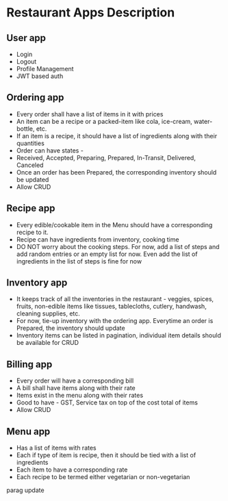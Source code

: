 # Restaurant Apps Description 

## User app

- Login
- Logout
- Profile Management
- JWT based auth

## Ordering app

- Every order shall have a list of items in it with prices
- An item can be a recipe or a packed-item like cola, ice-cream, water-bottle, etc.
- If an item is a recipe, it should have a list of ingredients along with their quantities
- Order can have states - 
- Received, Accepted, Preparing, Prepared, In-Transit, Delivered, Canceled
- Once an order has been Prepared, the corresponding inventory should be updated
- Allow CRUD

## Recipe app

- Every edible/cookable item in the Menu should have a corresponding recipe to it.
- Recipe can have ingredients from inventory, cooking time
- DO NOT worry about the cooking steps. For now, add a list of steps and add random entries or an empty list for now. Even add the list of ingredients in the list of steps is fine for now

## Inventory app

- It keeps track of all the inventories in the restaurant - veggies, spices, fruits, non-edible items like tissues, tablecloths, cutlery, handwash, cleaning supplies, etc.
- For now, tie-up inventory with the ordering app. Everytime an order is Prepared, the inventory should update
- Inventory items can be listed in pagination, individual item details should be available for CRUD

## Billing app

- Every order will have a corresponding bill
- A bill shall have items along with their rate
- Items exist in the menu along with their rates
- Good to have - GST, Service tax on top of the cost total of items
- Allow CRUD

## Menu app
- Has a list of items with rates
- Each if type of item is recipe, then it should be tied with a list of ingredients
- Each item to have a corresponding rate
- Each recipe to be termed either vegetarian or non-vegetarian

parag update